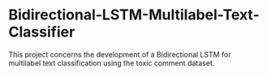 # Bidirectional-LSTM-Multilabel-Text-Classifier
 This project concerns the development of a Bidirectional LSTM for multilabel text classification using the toxic comment dataset.
